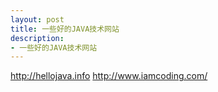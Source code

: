 ```yaml
---
layout: post
title: 一些好的JAVA技术网站
description: 
- 一些好的JAVA技术网站
---
```

http://hellojava.info
http://www.iamcoding.com/